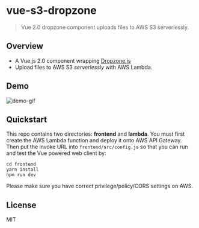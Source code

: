 # vue-s3-dropzone

> Vue 2.0 dropzone component uploads files to AWS S3 serverlessly.

## Overview

- A Vue.js 2.0 component wrapping [Dropzone.js](https://github.com/enyo/dropzone)
- Upload files to AWS S3 _serverlessly_ with AWS Lambda.

## Demo

![demo-gif](https://i.giphy.com/3oriNVluNp8DmKgvFS.gif)

## Quickstart

This repo contains two directories: **frontend** and **lambda**. You must first
create the AWS Lambda function and deploy it onto AWS API Gateway. Then put the
invoke URL into `frontend/src/config.js` so that you can run and test the Vue
powered web client by:

```
cd frontend
yarn install
npm run dev
```

Please make sure you have correct privilege/policy/CORS settings on AWS.

## License

MIT
